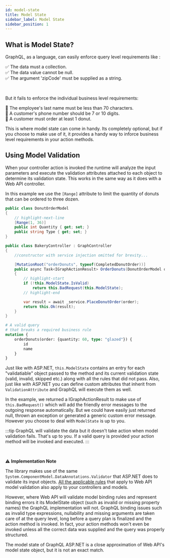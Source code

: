 ```yaml
---
id: model-state
title: Model State
sidebar_label: Model State
sidebar_position: 1
---
```


## What is Model State?

GraphQL, as a language, can easily enforce query level requirements like :

✅   The data must a collection.<br/>
✅   The data value cannot be null.<br/>
✅   The argument 'zipCode' must be supplied as a string.

<br />

But it fails to enforce the individual business level requirements:

🧨   The employee's last name must be less than 70 characters.<br/>
🧨   A customer's phone number should be 7 or 10 digits.<br/>
🧨   A customer must order at least 1 donut.

This is where model state can come in handy. Its completely optional, but if you choose to make use of it, it provides a handy way to inforce business level requirements in your action methods.

## Using Model Validation

When your controller action is invoked the runtime will analyze the input parameters and execute the validation attributes attached to each object to determine its validation state. This works in the same way as it does with a Web API controller.

In this example we use the `[Range]` attribute to limit the quantity of donuts that can be ordered to three dozen.

```csharp title="DonutOrderModel.cs"
public class DonutOrderModel
{
    // highlight-next-line
    [Range(1, 36)]
    public int Quantity { get; set; }
    public string Type { get; set; }
}
```

```csharp title="BakeryController.cs"
public class BakeryController : GraphController
{
    //constructor with service injection omitted for brevity...

    [MutationRoot("orderDonuts", typeof(CompletedDonutOrder))]
    public async Task<IGraphActionResult> OrderDonuts(DonutOrderModel order)
    {
        // highlight-start
        if (!this.ModelState.IsValid)
            return this.BadRequest(this.ModelState);
        // highlight-end

        var result = await _service.PlaceDonutOrder(order);
        return this.Ok(result);
    }
}
```


```graphql title="Sample Query"
# A valid query
# that breaks a required business rule
mutation {
    orderDonuts(order: {quantity: 60, type: "glazed"}) {
        id
        name
    }
}
```

Just like with ASP.NET, `this.ModelState` contains an entry for each "validatiable" object passed to the method and its current validation state (valid, invalid, skipped etc.) along with all the rules that did not pass. Also, just like with ASP.NET you can define custom attributes that inherit from `ValidationAttribute` and GraphQL will execute them as well.

In the example, we returned a IGraphActionResult to make use of `this.BadRequest()` which will add the friendly error messages to the outgoing response automatically. But we could have easily just returned null, thrown an exception or generated a generic custom error message. However you choose to deal with `ModelState` is up to you. 

:::tip
GraphQL will validate the data but it doesn't take action when model validation fails. That's up to you. If a valid query is provided your action method will be invoked and executed.
:::

<br />

⚠️ **Implementation Note**

The library makes use of the same `System.ComponentModel.DataAnnotations.Validator` that ASP.NET does to validate its input objects. [All the applicable rules](https://learn.microsoft.com/en-us/aspnet/core/mvc/models/validation?view=aspnetcore-7.0) that apply to Web API model validation also apply to your controllers and models.

However, where Web API will validate model binding rules and represent binding errors it its ModelState object (such as invalid or missing property names) the GraphQL implementation will not. GraphQL binding issues such as invalid type expressions, nullability and missing arguments are taken care of at the query level, long before a query plan is finalized and the action method is invoked. In fact, your action methods won't even be invoked unless all the correct data was supplied and the query was properly structured. 

The model state of GraphQL ASP.NET is a close approximation of Web API's model state object, but it is not an exact match.